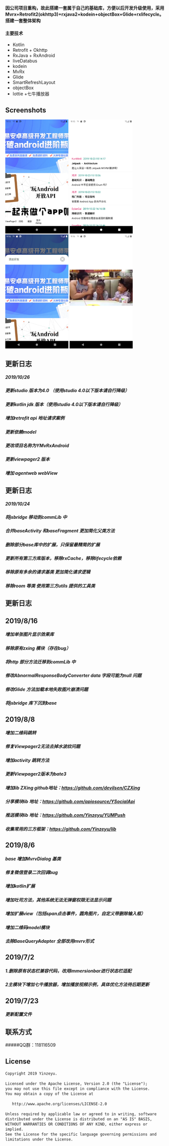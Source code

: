 **因公司项目重构，故此搭建一套属于自己的基础库，方便以后开发升级使用，采用Mvrx+Retrofit2(okhttp3)+rxjava2+kodein+objectBox+Glide+rxlifecycle。搭建一套整体架构**

#### 主要技术
+ Kotlin
+ Retrofit + Okhttp
+ RxJava + RxAndroid
+ liveDatabus
+ kodein
+ MvRx
+ Glide
+ SmartRefreshLayout
+ objectBox
+ lottie
+七牛播放器
## Screenshots
<div align:left;display:inline;>
<img width="200" height="360" src="/image/Screenshot_1571908550.png"/>
<img width="200" height="360" src="/image/Screenshot_1571908558.png"/>
<img width="200" height="360" src="/image/Screenshot_1571908583.png"/>
<img width="200" height="360" src="/image/Screenshot_1571908590.png"/>

</div>

## 更新日志

##### 2019/10/26
##### 更新studio 版本为4.0 （使用studio 4.0以下版本请自行降级）
##### 更新kotlin jdk 版本（使用studio 4.0以下版本请自行降级）
##### 增加retrofit  api 地址请求案例
##### 更新依赖model
##### 更改项目名称为YMvRxAndroid
##### 更新viewpager2 版本
##### 增加 agentweb webView
## 更新日志
##### 2019/10/24
##### 将jsbridge 移动到commLib 中
##### 合并baseActivity  和baseFragment 更加简化父类方法
##### 删除部分base库中的扩展，只保留最精简的扩展
##### 更新所有第三方库版本，移除rxCache，移除lifecycle依赖
##### 移除原有多余的请求基类 更加简化请求逻辑
##### 移除room 等类 使用第三方utils 提供的工具类


## 更新日志
## 2019/8/16
##### 增加单张图片显示效果库
##### 移除原有zxing 模块（存在bug）
##### 将http 部分方法迁移到commLib 中
##### 修改AbnormalResponseBodyConverter  data 字段可能为null 问题
##### 修改Glide 方法加载本地失败图片崩溃问题
##### 将jsbridge 库下沉到base

## 2019/8/8
##### 增加二维码跳转
##### 修复Viewpager2无法去掉水波纹问题
##### 增加activity 跳转方法
##### 更新Viewpager2版本为bate3
##### 增加lib ZXing   github地址：https://github.com/devilsen/CZXing
##### 分享模块lib 地址：https://github.com/apiosource/YSocialApi
##### 推送模块lib 地址：https://github.com/Yinzeyu/YUMPush
##### 收集常用的三方框架：https://github.com/Yinzeyu/lib

## 2019/8/6
##### base 增加MvrvDialog 基类  
##### 修复微信登录二次回调bug
##### 增加kotlin扩展
##### 增加吐司方法，其他系统无法无弹窗权限无法显示问题
##### 增加扩展view（包括span点击事件，圆角图片，自定义带删除输入框）
##### 增加二维码model模块
##### 去除BaseQueryAdapter 全部改用mvrv形式

##  2019/7/2
##### 1.删除原有状态栏兼容代码，改用immersionbar进行状态栏适配
##### 2主模块下增加七牛播放器，增加播放视频示例，具体优化方法待后期更新

##  2019/7/23
##### 更新配置文件

## 联系方式
#####QQ群：118116509

License
-------

```
Copyright 2019 Yinzeyu.

Licensed under the Apache License, Version 2.0 (the "License");
you may not use this file except in compliance with the License.
You may obtain a copy of the License at

   http://www.apache.org/licenses/LICENSE-2.0

Unless required by applicable law or agreed to in writing, software
distributed under the License is distributed on an "AS IS" BASIS,
WITHOUT WARRANTIES OR CONDITIONS OF ANY KIND, either express or implied.
See the License for the specific language governing permissions and
limitations under the License.
```

